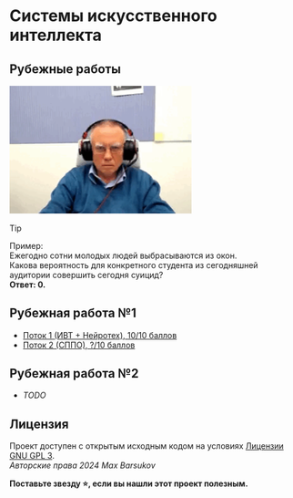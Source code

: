 # Системы искусственного интеллекта
## Рубежные работы

<img alt="Бессмертный Игорь Александрович" src="https://github.com/maxbarsukov/itmo/blob/master/.docs/bessmertniy.gif" width="320">

> [!TIP]
> Пример: \
> Ежегодно сотни молодых людей выбрасываются из окон. \
> Какова вероятность для конкретного студента из сегодняшней аудитории совершить сегодня суицид? \
> **Ответ: 0.**

## Рубежная работа №1

- [Поток 1 (ИВТ + Нейротех), 10/10 баллов](./рубежка-1.1.pdf)
- [Поток 2 (СППО), ?/10 баллов](./рубежка-1.2.md)

## Рубежная работа №2

- *TODO*

## Лицензия <a name="license"></a>

Проект доступен с открытым исходным кодом на условиях [Лицензии GNU GPL 3](https://opensource.org/license/gpl-3-0/). \
*Авторские права 2024 Max Barsukov*

**Поставьте звезду :star:, если вы нашли этот проект полезным.**
